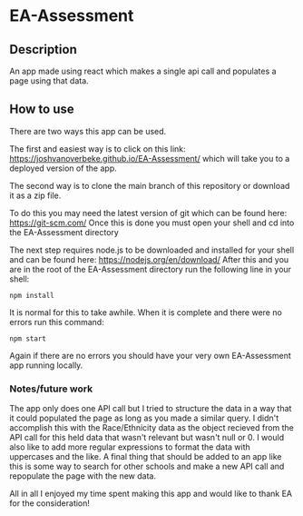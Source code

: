 # EA-Assessment

## Description
An app made using react which makes a single api call and populates a page using that data.

## How to use
There are two ways this app can be used.

The first and easiest way is to click on this link: https://joshvanoverbeke.github.io/EA-Assessment/ which will take you to a deployed version of the app.

The second way is to clone the main branch of this repository or download it as a zip file.

To do this you may need the latest version of git which can be found here: https://git-scm.com/
Once this is done you must open your shell and cd into the EA-Assessment directory

The next step requires node.js to be downloaded and installed for your shell and can be found here: https://nodejs.org/en/download/
After this and you are in the root of the EA-Assessment directory run the following line in your shell:

```shell
npm install
```

It is normal for this to take awhile. When it is complete and there were no errors run this command:

```shell
npm start
```

Again if there are no errors you should have your very own EA-Assessment app running locally.


### Notes/future work
The app only does one API call but I tried to structure the data in a way that it could populated the page as long as you made a similar query. I didn't accomplish this with the Race/Ethnicity data as the object recieved from the API call for this held data that wasn't relevant but wasn't null or 0. I would also like to add more regular expressions to format the data with uppercases and the like.
A final thing that should be added to an app like this is some way to search for other schools and make a new API call and repopulate the page with the new data.

All in all I enjoyed my time spent making this app and would like to thank EA for the consideration!
